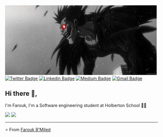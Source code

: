 ![Ryuk](https://github.com/faroukbmiled/faroukbmiled/blob/main/imgs/970de2d9f84c39fe93c0d727ac037732.gif)<br/>
 [![Twitter Badge](https://img.shields.io/badge/-@Farouk_B_Miled-1ca0f1?style=flat-square&labelColor=1ca0f1&logo=twitter&logoColor=white&link=https://twitter.com/Farouk_B_Miled)](https://twitter.com/Farouk_B_Miled) [![Linkedin Badge](https://img.shields.io/badge/-Farouk_B_Miled-blue?style=flat-square&logo=Linkedin&logoColor=white&link=https://https://www.linkedin.com/in/farouk-ben-miled-43553022b/)](https://www.linkedin.com/in/farouk-ben-miled-43553022b/) [![Medium Badge](https://img.shields.io/badge/-@faroukbmiled-03a57a?style=flat-square&labelColor=000000&logo=Medium&link=https://medium.com/@faroukbmiled)](https://medium.com/@faroukbmiled)
[![Gmail Badge](https://img.shields.io/badge/-Gmail-c14438?style=flat-square&logo=Gmail&logoColor=white&link=mailto:faroukbmiled@gmail.com)](mailto:faroukbmiled@gmail.com)

## Hi there 👋, 
I'm Farouk, I'm a Software engineering student at Holberton School 👨‍💻

<a href="https://github.com/faroukbmiled">
 <a float="left">
  <img height="180em" src="https://github-readme-stats.vercel.app/api?username=faroukbmiled&show_icons=true&theme=dark" />
  <a float="right">
  <img height="180em" src="https://github-readme-stats.vercel.app/api/top-langs/?username=faroukbmiled&theme=dark&layout=compact" />
</a>

---
⭐️ From [Farouk B'Miled](https://github.com/faroukbmiled)
